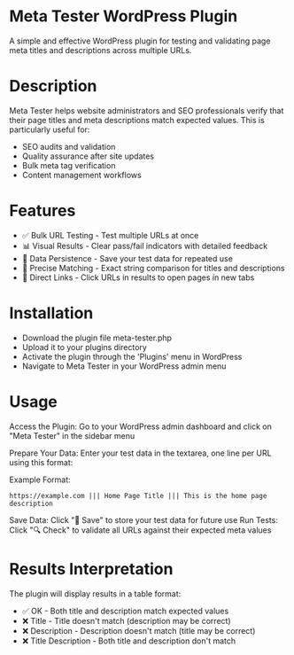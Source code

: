 # Meta Tester WordPress Plugin
A simple and effective WordPress plugin for testing and validating page meta titles and descriptions across multiple URLs.

# Description
Meta Tester helps website administrators and SEO professionals verify that their page titles and meta descriptions match expected values. This is particularly useful for:

- SEO audits and validation
- Quality assurance after site updates
- Bulk meta tag verification
- Content management workflows

# Features
- ✅ Bulk URL Testing - Test multiple URLs at once
- 📊 Visual Results - Clear pass/fail indicators with detailed feedback
- 💾 Data Persistence - Save your test data for repeated use
- 🎯 Precise Matching - Exact string comparison for titles and descriptions
- 🔗 Direct Links - Click URLs in results to open pages in new tabs

# Installation
- Download the plugin file meta-tester.php
- Upload it to your plugins directory
- Activate the plugin through the 'Plugins' menu in WordPress
- Navigate to Meta Tester in your WordPress admin menu

# Usage
Access the Plugin: Go to your WordPress admin dashboard and click on "Meta Tester" in the sidebar menu

Prepare Your Data: Enter your test data in the textarea, one line per URL using this format:

Example Format:
```
https://example.com ||| Home Page Title ||| This is the home page description
```

Save Data: Click "💾 Save" to store your test data for future use
Run Tests: Click "🔍 Check" to validate all URLs against their expected meta values

# Results Interpretation
The plugin will display results in a table format:

- ✅ OK - Both title and description match expected values
- ❌ Title - Title doesn't match (description may be correct)
- ❌ Description - Description doesn't match (title may be correct)
- ❌ Title Description - Both title and description don't match
